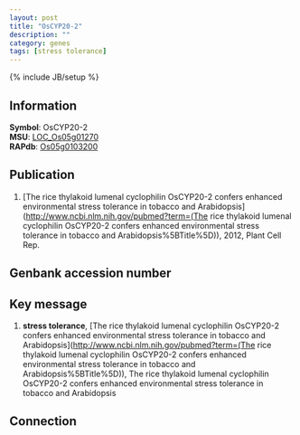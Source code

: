 ```yaml
---
layout: post
title: "OsCYP20-2"
description: ""
category: genes
tags: [stress tolerance]
---
```

{% include JB/setup %}

## Information
__Symbol__: OsCYP20-2  
__MSU__: [LOC_Os05g01270](http://rice.plantbiology.msu.edu/cgi-bin/ORF_infopage.cgi?orf=LOC_Os05g01270)  
__RAPdb__: [Os05g0103200](http://rapdb.dna.affrc.go.jp/viewer/gbrowse_details/irgsp1?name=Os05g0103200)  

## Publication
1. [The rice thylakoid lumenal cyclophilin OsCYP20-2 confers enhanced environmental stress tolerance in tobacco and Arabidopsis](http://www.ncbi.nlm.nih.gov/pubmed?term=(The rice thylakoid lumenal cyclophilin OsCYP20-2 confers enhanced environmental stress tolerance in tobacco and Arabidopsis%5BTitle%5D)), 2012, Plant Cell Rep.

## Genbank accession number

## Key message
1. __stress tolerance__, [The rice thylakoid lumenal cyclophilin OsCYP20-2 confers enhanced environmental stress tolerance in tobacco and Arabidopsis](http://www.ncbi.nlm.nih.gov/pubmed?term=(The rice thylakoid lumenal cyclophilin OsCYP20-2 confers enhanced environmental stress tolerance in tobacco and Arabidopsis%5BTitle%5D)), The rice thylakoid lumenal cyclophilin OsCYP20-2 confers enhanced environmental stress tolerance in tobacco and Arabidopsis

## Connection



